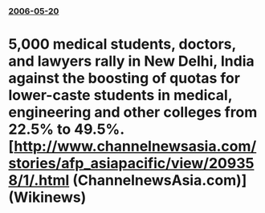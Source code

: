### [2006-05-20](/news/2006/05/20/index.md)

#  5,000 medical students, doctors, and lawyers rally in New Delhi, India against the boosting of quotas for lower-caste students in medical, engineering and other colleges from 22.5% to 49.5%. [http://www.channelnewsasia.com/stories/afp_asiapacific/view/209358/1/.html (ChannelnewsAsia.com)] (Wikinews)



